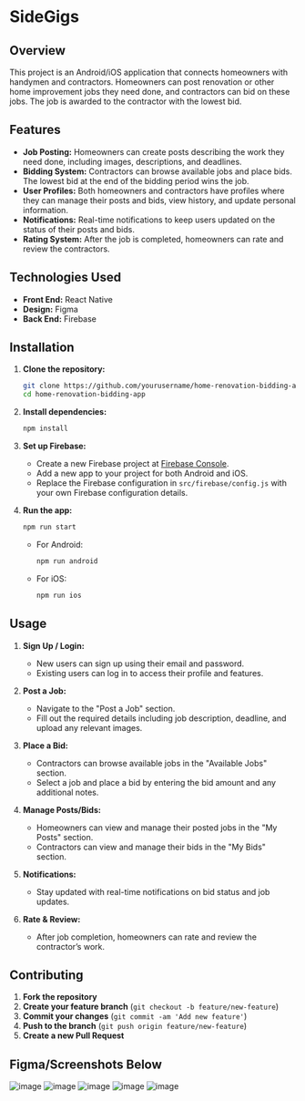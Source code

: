 # SideGigs

## Overview

This project is an Android/iOS application that connects homeowners with handymen and contractors. Homeowners can post renovation or other home improvement jobs they need done, and contractors can bid on these jobs. The job is awarded to the contractor with the lowest bid.

## Features

- **Job Posting:** Homeowners can create posts describing the work they need done, including images, descriptions, and deadlines.
- **Bidding System:** Contractors can browse available jobs and place bids. The lowest bid at the end of the bidding period wins the job.
- **User Profiles:** Both homeowners and contractors have profiles where they can manage their posts and bids, view history, and update personal information.
- **Notifications:** Real-time notifications to keep users updated on the status of their posts and bids.
- **Rating System:** After the job is completed, homeowners can rate and review the contractors.

## Technologies Used

- **Front End:** React Native
- **Design:** Figma
- **Back End:** Firebase

## Installation

1. **Clone the repository:**

    ```bash
    git clone https://github.com/yourusername/home-renovation-bidding-app.git
    cd home-renovation-bidding-app
    ```

2. **Install dependencies:**

    ```bash
    npm install
    ```

3. **Set up Firebase:**
    - Create a new Firebase project at [Firebase Console](https://console.firebase.google.com/).
    - Add a new app to your project for both Android and iOS.
    - Replace the Firebase configuration in `src/firebase/config.js` with your own Firebase configuration details.

4. **Run the app:**

    ```bash
    npm run start
    ```

    - For Android:
    
        ```bash
        npm run android
        ```
    
    - For iOS:
    
        ```bash
        npm run ios
        ```

## Usage

1. **Sign Up / Login:**
   - New users can sign up using their email and password.
   - Existing users can log in to access their profile and features.

2. **Post a Job:**
   - Navigate to the "Post a Job" section.
   - Fill out the required details including job description, deadline, and upload any relevant images.

3. **Place a Bid:**
   - Contractors can browse available jobs in the "Available Jobs" section.
   - Select a job and place a bid by entering the bid amount and any additional notes.

4. **Manage Posts/Bids:**
   - Homeowners can view and manage their posted jobs in the "My Posts" section.
   - Contractors can view and manage their bids in the "My Bids" section.

5. **Notifications:**
   - Stay updated with real-time notifications on bid status and job updates.

6. **Rate & Review:**
   - After job completion, homeowners can rate and review the contractor’s work.

## Contributing

1. **Fork the repository**
2. **Create your feature branch** (`git checkout -b feature/new-feature`)
3. **Commit your changes** (`git commit -am 'Add new feature'`)
4. **Push to the branch** (`git push origin feature/new-feature`)
5. **Create a new Pull Request**

## Figma/Screenshots Below

![image](https://github.com/user-attachments/assets/56984ff6-4369-4444-8816-4765c3732e9f) ![image](https://github.com/user-attachments/assets/2c698b25-7ea0-47d5-8c8b-1238400cceb7) ![image](https://github.com/user-attachments/assets/3513c48a-d7e4-4e75-b574-3faced2efdd0) ![image](https://github.com/user-attachments/assets/0a62da36-9784-42f5-8e1d-cfc061d81cdf) ![image](https://github.com/user-attachments/assets/11eb2715-0e4e-4098-88e0-84b5a3f78b1f)


 

